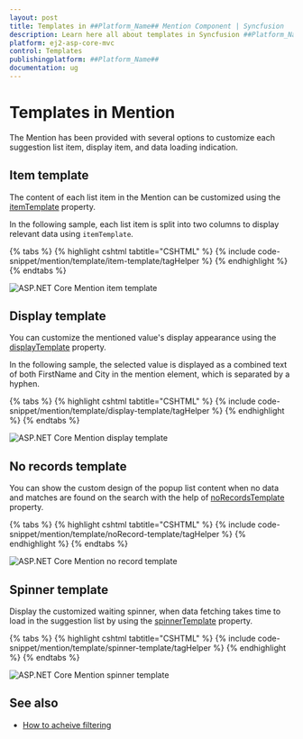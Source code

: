 ```yaml
---
layout: post
title: Templates in ##Platform_Name## Mention Component | Syncfusion
description: Learn here all about templates in Syncfusion ##Platform_Name## Mention component of Syncfusion Essential JS 2 and more.
platform: ej2-asp-core-mvc
control: Templates
publishingplatform: ##Platform_Name##
documentation: ug
---
```


# Templates in Mention

The Mention has been provided with several options to customize each suggestion list item, display item, and data loading indication.

## Item template

The content of each list item in the Mention can be customized using the [itemTemplate](https://help.syncfusion.com/cr/aspnetmvc-js2/Syncfusion.EJ2.DropDowns.Mention.html#Syncfusion_EJ2_DropDowns_Mention_ItemTemplate) property.

In the following sample, each list item is split into two columns to display relevant data using `itemTemplate`.

{% tabs %}
{% highlight cshtml tabtitle="CSHTML" %}
{% include code-snippet/mention/template/item-template/tagHelper %}
{% endhighlight %}
{% endtabs %}

![ASP.NET Core Mention item template](./images/asp-core-mvc-mention-item-template.png)

## Display template

You can customize the mentioned value's display appearance using the [displayTemplate](https://help.syncfusion.com/cr/aspnetmvc-js2/Syncfusion.EJ2.DropDowns.Mention.html#Syncfusion_EJ2_DropDowns_Mention_DisplayTemplate) property.

In the following sample, the selected value is displayed as a combined text of both FirstName and City in the mention element, which is separated by a hyphen.

{% tabs %}
{% highlight cshtml tabtitle="CSHTML" %}
{% include code-snippet/mention/template/display-template/tagHelper %}
{% endhighlight %}
{% endtabs %}

![ASP.NET Core Mention display template](./images/asp-core-mvc-mention-display-template.png)

## No records template

You can show the custom design of the popup list content when no data and matches are found on the search with the help of [noRecordsTemplate](https://help.syncfusion.com/cr/aspnetmvc-js2/Syncfusion.EJ2.DropDowns.Mention.html#Syncfusion_EJ2_DropDowns_Mention_NoRecordsTemplate) property.

{% tabs %}
{% highlight cshtml tabtitle="CSHTML" %}
{% include code-snippet/mention/template/noRecord-template/tagHelper %}
{% endhighlight %}
{% endtabs %}

![ASP.NET Core Mention no record template](./images/asp-core-mvc-mention-noRecord-template.png)

## Spinner template

Display the customized waiting spinner, when data fetching takes time to load in the suggestion list by using the [spinnerTemplate](https://help.syncfusion.com/cr/aspnetmvc-js2/Syncfusion.EJ2.DropDowns.Mention.html#Syncfusion_EJ2_DropDowns_Mention_SpinnerTemplate) property.

{% tabs %}
{% highlight cshtml tabtitle="CSHTML" %}
{% include code-snippet/mention/template/spinner-template/tagHelper %}
{% endhighlight %}
{% endtabs %}

![ASP.NET Core Mention spinner template](./images/asp-core-mvc-mention-spinner-template.png)

## See also

* [How to acheive filtering](./filtering-data)